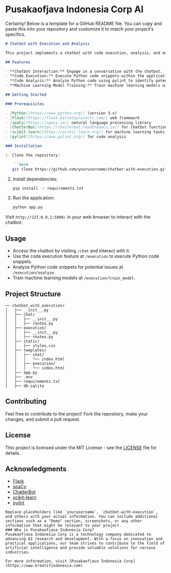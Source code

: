 # Pusakaofjava Indonesia Corp AI 
Certainly! Below is a template for a GitHub README file. You can copy and paste this into your repository and customize it to match your project's specifics.

```markdown
# Chatbot with Execution and Analysis

This project implements a chatbot with code execution, analysis, and machine learning model training functionalities. Users can interact with the chatbot, execute Python code, analyze the code using pylint, and train machine learning models.

## Features

- **Chatbot Interaction:** Engage in a conversation with the chatbot.
- **Code Execution:** Execute Python code snippets within the application.
- **Code Analysis:** Analyze Python code using pylint to identify potential issues.
- **Machine Learning Model Training:** Train machine learning models with provided datasets.

## Getting Started

### Prerequisites

- [Python](https://www.python.org/) (version 3.x)
- [Flask](https://flask.palletsprojects.com/) web framework
- [spaCy](https://spacy.io/) natural language processing library
- [ChatterBot](https://chatterbot.readthedocs.io/) for chatbot functionality
- [scikit-learn](https://scikit-learn.org/) for machine learning tasks
- [pylint](https://www.pylint.org/) for code analysis

### Installation

1. Clone the repository:

   ```bash
   git clone https://github.com/yourusername/chatbot-with-execution.git
   ```

2. Install dependencies:

   ```bash
   pip install -r requirements.txt
   ```

3. Run the application:

   ```bash
   python app.py
   ```

Visit `http://127.0.0.1:5000/` in your web browser to interact with the chatbot.

## Usage

- Access the chatbot by visiting `/chat` and interact with it.
- Use the code execution feature at `/execution` to execute Python code snippets.
- Analyze Python code snippets for potential issues at `/execution/analyze`.
- Train machine learning models at `/execution/train_model`.

## Project Structure

```
── chatbot_with_execution/
│   ├── __init__.py
│   ├── chat/
│   │   ├── __init__.py
│   │   ├── routes.py
│   ├── execution/
│   │   ├── __init__.py
│   │   ├── routes.py
│   ├── static/
│   │   ├── styles.css
│   ├── templates/
│   │   ├── chat/
│   │   │   └── index.html
│   │   ├── execution/
│   │   │   └── index.html
│   ├── app.py
│   ├── .env
│   ├── requirements.txt
│   ├── db.sqlite
```

## Contributing

Feel free to contribute to the project! Fork the repository, make your changes, and submit a pull request.

## License

This project is licensed under the MIT License - see the [LICENSE](LICENSE) file for details.

## Acknowledgments

- [Flask](https://flask.palletsprojects.com/)
- [spaCy](https://spacy.io/)
- [ChatterBot](https://chatterbot.readthedocs.io/)
- [scikit-learn](https://scikit-learn.org/)
- [pylint](https://www.pylint.org/)
```
Replace placeholders like `yourusername`, `chatbot-with-execution`, and others with your actual information. You can include additional sections such as a "Demo" section, screenshots, or any other information that might be relevant to your project.
### Who is Pusakaofjava Indonesia Corp?
Pusakaofjava Indonesia Corp is a technology company dedicated to advancing AI research and development. With a focus on innovation and practical applications, our team strives to contribute to the field of artificial intelligence and provide valuable solutions for various industries.

For more information, visit [Pusakaofjava Indonesia Corp](https://www.kreatifindonesia.com)
